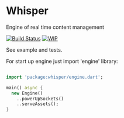 Whisper
================
Engine of real time content management

[![Build Status](https://travis-ci.org/Rasarts/Whisper.svg?branch=master)](https://travis-ci.org/Rasarts/Whisper) [![WIP](https://img.shields.io/badge/Work%20in%20progress-4%25-red.svg?style=flat)](https://github.com/Rasarts/Whisper)

See example and tests.

For start up engine just import 'engine' library:

```dart

import 'package:whisper/engine.dart';

main() async {
  new Engine()
    ..powerUpSockets()
    ..serveAssets();
}

```